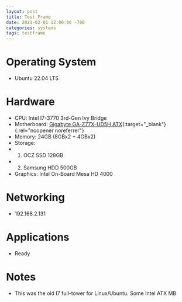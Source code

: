 ```yaml
---
layout: post
title: Test Frame
date: 2021-02-01 12:00:00 -700
categories: systems
tags: testframe
---
```


# Operating System
* Ubuntu 22.04 LTS

# Hardware
* CPU: Intel I7-3770 3rd-Gen Ivy Bridge
* Motherboard: [Gigabyte GA-Z77X-UD5H ATX](https://www.gigabyte.com/Motherboard/GA-Z77X-UD5H-rev-10#ov){:target="_blank"}{:rel="noopener noreferrer"}
* Memory: 24GB (8GBx2 + 4GBx2)
* Storage:
* 1. OCZ SSD 128GB
* 2. Samsung HDD 500GB
* Graphics: Intel On-Board Mesa HD 4000

# Networking
* 192.168.2.131

# Applications
* Ready

# Notes
* This was the old I7 full-tower for Linux/Ubuntu. Some Intel ATX MB 